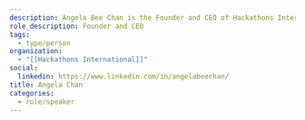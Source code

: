 ```yaml
---
description: Angela Bee Chan is the Founder and CEO of Hackathons International. Having participated, mentored, judged and supported over 500 Hackathons over the past decade, she is encompasses the FLEARNing mindset and is a champion of learning whilst doing. Currently at Hackathons International, her team helps companies with the tech talent shortage and brings diverse individuals together under a common cause. Angela is also a 2x TedX Speaker, and loves to cook, hike and go on picnics in her spare time.
role_description: Founder and CEO
tags:
  - type/person
organization:
  - "[[Hackathons International]]"
social:
  linkedin: https://www.linkedin.com/in/angelabeechan/
title: Angela Chan
categories:
  - role/speaker
---
```

